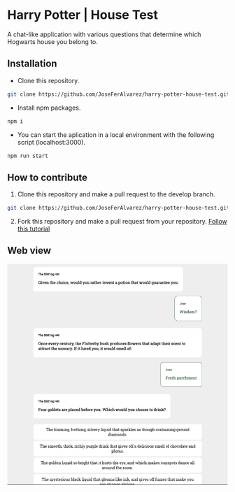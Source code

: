 # Harry Potter | House Test #

A chat-like application with various questions that determine which Hogwarts house you belong to.

## Installation ##

- Clone this repository.

```bash
git clone https://github.com/JoseFerAlvarez/harry-potter-house-test.git
```

- Install npm packages.

```bash
npm i
```

- You can start the aplication in a local environment with the following script (localhost:3000).

```bash
npm run start
```

## How to contribute ##

1. Clone this repository and make a pull request to the develop branch.

```bash
git clone https://github.com/JoseFerAlvarez/harry-potter-house-test.git
```

2. Fork this repository and make a pull request from your repository.
[Follow this tutorial](https://docs.github.com/es/pull-requests/collaborating-with-pull-requests/proposing-changes-to-your-work-with-pull-requests/creating-a-pull-request-from-a-fork)

## Web view ##

<img src='./src/assets/preview.png'/>
